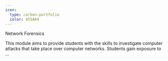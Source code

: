 ```yaml
---
icon:
  type: carbon:portfolio
  color: 455A64
---
```

Network Forensics

This module aims to provide students with the skills to investigate computer attacks that take place over computer networks. Students gain exposure to ... 
